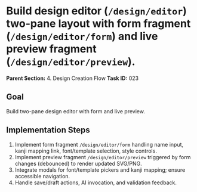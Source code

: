 # Build design editor (`/design/editor`) two-pane layout with form fragment (`/design/editor/form`) and live preview fragment (`/design/editor/preview`).

**Parent Section:** 4. Design Creation Flow
**Task ID:** 023

## Goal
Build two-pane design editor with form and live preview.

## Implementation Steps
1. Implement form fragment `/design/editor/form` handling name input, kanji mapping link, font/template selection, style controls.
2. Implement preview fragment `/design/editor/preview` triggered by form changes (debounced) to render updated SVG/PNG.
3. Integrate modals for font/template pickers and kanji mapping; ensure accessible navigation.
4. Handle save/draft actions, AI invocation, and validation feedback.
